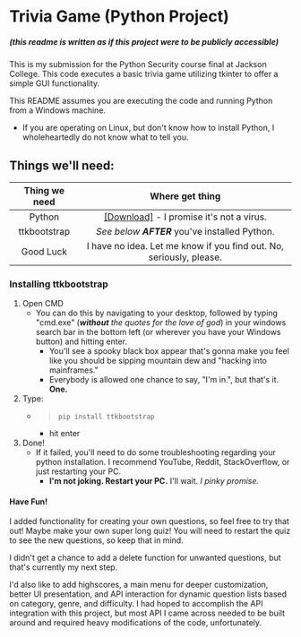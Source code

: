 # Trivia Game (Python Project)
##### _**(this readme is written as if this project were to be publicly accessible)**_

This is my submission for the Python Security course final at Jackson College. 
This code executes a basic trivia game utilizing tkinter to offer a simple GUI functionality.

This README assumes you are executing the code and running Python from a Windows machine. 

- If you are operating on Linux, but don't know how to install Python, I wholeheartedly do not know what to tell you.

## Things we'll need:

| Thing we need |                                Where get thing                                |
|:-------------:|:-----------------------------------------------------------------------------:|
|    Python     | [[Download]](https://www.python.org/downloads/) - I promise it's not a virus. |
| ttkbootstrap  |               *See below* **_AFTER_** you've installed Python.                |
|   Good Luck   |      I have no idea. Let me know if you find out. No, seriously, please.      |


### Installing ttkbootstrap

1. Open CMD 
   - You can do this by navigating to your desktop, followed by typing "cmd.exe" (***without** the quotes for the love of god*) in your windows search bar in the bottom left (or wherever you have your Windows button) and hitting enter.
      - You'll see a spooky black box appear that's gonna make you feel like you should be sipping mountain dew and "hacking into mainframes." 
      - Everybody is allowed one chance to say, "I'm in.", but that's it. **One.** 
2. Type:
   - >```pip install ttkbootstrap```
     - hit enter
5. Done!
   - If it failed, you'll need to do some troubleshooting regarding your python installation. I recommend YouTube, Reddit, StackOverflow, or just restarting your PC. 
     - **I'm not joking. Restart your PC.** I'll wait. *I pinky promise.*

#### Have Fun!

I added functionality for creating your own questions, so feel free to try that out! Maybe make your own super long quiz! You will need to restart the quiz to see the new questions, so keep that in mind.

I didn't get a chance to add a delete function for unwanted questions, but that's currently my next step. 

I'd also like to add highscores, a main menu for deeper customization, better UI presentation, and API interaction for dynamic question lists based on category, genre, and difficulty. I had hoped to accomplish the API integration with this project, but most API I came across needed to be built around and required heavy modifications of the code, unfortunately. 
